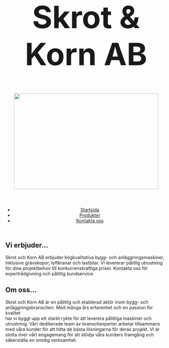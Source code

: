 <!DOCTYPE html>
<html>
<head>
    <meta charset="UTF-8">
    <meta name="viewport" content="width=device-width, initial-scale=1.0">
    <title>Skrot och korn AB</title>
    <link rel="stylesheet" type="text/css" href="styles.css">
</head>
<body>
    <header>
        <h1 style="font-size:10vw">Skrot & Korn AB</h1>
        <img src="/Users/williamlarsson/Desktop/skrot.jpeg" width="450" height="300">
    </header>
    <header>
        <nav>
            <ul>
                <li><a href="startsida.index.html">Startsida</a></li>
                <li><a href="produktsida.index.html">Produkter</a></li>
                <li><a href="kontakt.index.html">Kontakta oss</a></li>
            </ul>
        </nav>
    </header>
    <main>
        <h2>Vi erbjuder...</h2>
        <p>Skrot och Korn AB erbjuder högkvalitativa bygg- och anläggningsmaskiner,<br> inklusive grävskopor, lyftkranar och lastbilar. Vi levererar pålitlig utrustning<br> för dina projektbehov till konkurrenskraftiga priser. Kontakta oss för<br> expertrådgivning och pålitlig kundservice.</p>
    </main>
    <aside>
        <h2>Om oss...</h2>
        <p>Skrot och Korn AB är en pålitlig och etablerad aktör inom bygg- och<br> anläggningsbranschen. Med många års erfarenhet och en passion för kvalitet<br> har vi byggt upp ett starkt rykte för att leverera pålitliga maskiner och<br> utrustning. Vårt dedikerade team av branschexperter arbetar tillsammans<br> med våra kunder för att hitta de bästa lösningarna för deras projekt. Vi är<br> stolta över vårt engagemang för att stödja våra kunders framgång och<br> säkerställa en smidig verksamhet.</p>
    </aside>
    <script src="script.js"></script>
</body>
</html>